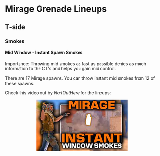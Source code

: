 # Mirage Grenade Lineups

## T-side

### Smokes

#### Mid Window - Instant Spawn Smokes
Importance: Throwing mid smokes as fast as possible denies as much information to the CT's and helps you gain mid control.

There are 17 Mirage spawns. You can throw instant mid smokes from 12 of these spawns.

Check this video out by _NartOutHere_ for the lineups:
<div align="center">
    <a href="https://www.youtube.com/watch?v=uOJEc2rPRfc&t=168s">
        <img src="../imgs/nartouthere-mirage-midsmokes-tmb.jpg" alt="NartOutHere instant house smokes on Anubis thumbnail.">
    </a>
</div>